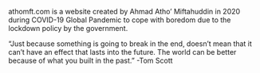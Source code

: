 athomft.com is a website created by Ahmad Atho’ Miftahuddin in 2020 during COVID-19 Global Pandemic to cope with boredom due to the lockdown policy by the government.

“Just because something is going to break in the end, doesn’t mean that it can’t have an effect that lasts into the future. The world can be better because of what you built in the past.” -Tom Scott
